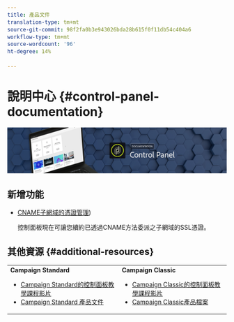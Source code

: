 ```yaml
---
title: 產品文件
translation-type: tm+mt
source-git-commit: 98f2fa0b3e943026bda28b615f0f11db54c404a6
workflow-type: tm+mt
source-wordcount: '96'
ht-degree: 14%

---
```



# 說明中心 {#control-panel-documentation}

![](assets/do-not-localize/banner.png)

## 新增功能

* [CNAME子網域的憑證管理](subdomains-certificates/using/renewing-subdomain-certificate.md))

   控制面板現在可讓您續約已透過CNAME方法委派之子網域的SSL憑證。

## 其他資源 {#additional-resources}

<table>
    <tr>
        <td><b>Campaign Standard</b><br/>
        <ul>
            <li><a href="https://docs.adobe.com/content/help/en/campaign-learn/campaign-standard-tutorials/administrating/control-panel/control-panel-overview.html">Campaign Standard的控制面板教學課程影片</a></li>
            <li><a href="https://docs.adobe.com/content/help/en/campaign-standard/using/campaign-standard-home.html">Campaign Standard 產品文件</a></li>
        </ul>
        </td>
        <td><b>Campaign Classic</b><br/>
        <ul>
            <li><a href="https://docs.adobe.com/content/help/en/campaign-learn/campaign-classic-tutorials/administrating/control-panel-acc/control-panel-overview.html">Campaign Classic的控制面板教學課程影片</a></li>
            <li><a href="https://docs.adobe.com/content/help/en/campaign-classic/using/campaign-classic-home.html">Campaign Classic產品檔案</a></li>
        </ul>
        </td>
    </tr>
</table>
